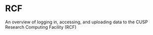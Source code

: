 # RCF
An overview of logging in, accessing, and uploading data to the CUSP Research Computing Facility (RCF)
